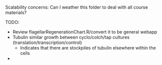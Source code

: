 Scalability concerns:
Can I weather this folder to deal with all course materials?

TODO:
- Review flagellarRegenerationChart.R/convert it to be general webapp
- Tubulin similar growth between cyclo/colch/tap cultures (translation/transcription/control)
    - Indicates that there are stockpiles of tubulin elsewhere within the cells
- 